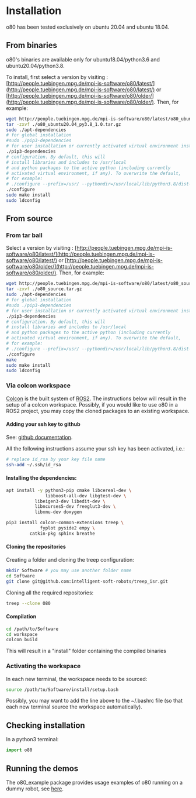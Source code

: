 # Installation

o80 has been tested exclusively on ubuntu 20.04 and ubuntu 18.04.

## From binaries

o80's binaries are available only for ubuntu18.04/python3.6 and ubuntu20.04/python3.8.

To install, first select a version by visiting : [http://people.tuebingen.mpg.de/mpi-is-software/o80/latest/](http://people.tuebingen.mpg.de/mpi-is-software/o80/latest/) or [http://people.tuebingen.mpg.de/mpi-is-software/o80/older/](http://people.tuebingen.mpg.de/mpi-is-software/o80/older/). Then, for example:

```bash
wget http://people.tuebingen.mpg.de/mpi-is-software/o80/latest/o80_ubuntu20.04_py3.8_1.0.tar.gz
tar -zxvf ./o80_ubuntu20.04_py3.8_1.0.tar.gz
sudo ./apt-dependencies
# for global installation
#sudo ./pip3-dependencies
# for user installation or currently activated virtual environment installation
./pip3-dependencies
# configuration. By default, this will
# install libraries and includes to /usr/local
# and python packages to the active python (including currently
# activated virtual environment, if any). To overwrite the default,
# for example: 
# ./configure --prefix=/usr/ --pythondir=/usr/local/lib/python3.8/dist-packages 
./configure
sudo make install
sudo ldconfig
```

## From source

### From tar ball

Select a version by visiting : [http://people.tuebingen.mpg.de/mpi-is-software/o80/latest/](http://people.tuebingen.mpg.de/mpi-is-software/o80/latest/) or [http://people.tuebingen.mpg.de/mpi-is-software/o80/older/](http://people.tuebingen.mpg.de/mpi-is-software/o80/older/). Then, for example:

```bash
wget http://people.tuebingen.mpg.de/mpi-is-software/o80/latest/o80_source.tar.gz
tar -zxvf ./o80_source.tar.gz
sudo ./apt-dependencies
# for global installation
#sudo ./pip3-dependencies
# for user installation or currently activated virtual environment installation
./pip3-dependencies
# configuration. By default, this will
# install libraries and includes to /usr/local
# and python packages to the active python (including currently
# activated virtual environment, if any). To overwrite the default,
# for example: 
# ./configure --prefix=/usr/ --pythondir=/usr/local/lib/python3.8/dist-packages 
./configure
make
sudo make install
sudo ldconfig
```

### Via colcon workspace

[Colcon](https://colcon.readthedocs.io/en/released/) is the built system of [ROS2](https://docs.ros.org/en/foxy/index.html).
The instructions below will result in the setup of a colcon workspace. Possibly, if you would like to use o80 in a ROS2 project, you may copy the cloned packages to an existing workspace.

#### Adding your ssh key to github

See: [github documentation](https://help.github.com/en/github/authenticating-to-github/connecting-to-github-with-ssh).

All the following instructions assume your ssh key has been activated, i.e.:

```bash
# replace id_rsa by your key file name
ssh-add ~/.ssh/id_rsa
```

#### Installing the dependencies:

```bash
apt install -y python3-pip cmake libcereal-dev \
               libboost-all-dev libgtest-dev \
	       libeigen3-dev libedit-dev \
	       libncurses5-dev freeglut3-dev \
	       libxmu-dev doxygen
```

```bash
pip3 install colcon-common-extensions treep \
             fyplot pyside2 empy \
	     catkin-pkg sphinx breathe
```

#### Cloning the repositories

Creating a folder and cloning the treep configuration:

```bash
mkdir Software # you may use another folder name
cd Software
git clone git@github.com:intelligent-soft-robots/treep_isr.git
```

Cloning all the required repositories:

```bash
treep --clone O80
```

#### Compilation

```bash
cd /path/to/Software
cd workspace
colcon build
```

This will result in a "install" folder containing the compiled binaries

### Activating the workspace

In each new terminal, the workspace needs to be sourced:

```bash
source /path/to/Software/install/setup.bash
```

Possibly, you may want to add the line above to the ~/.bashrc file (so that each new terminal source the workspace automatically).


## Checking installation

In a python3 terminal:

```python
import o80
```

## Running the demos

The o80_example package provides usage examples of o80 running on a dummy robot, see [here](http://people.tuebingen.mpg.de/mpi-is-software/o80/docs/o80_example/doc/02_demos.html).

